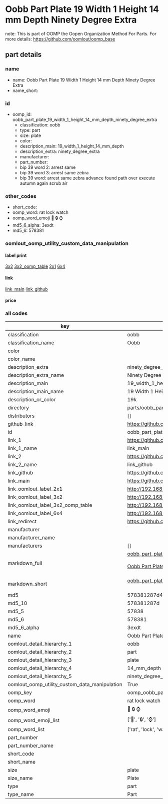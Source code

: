 # Oobb Part Plate 19 Width 1 Height 14 mm Depth Ninety Degree Extra  

note: This is part of OOMP the Oopen Organization Method For Parts. For more details: https://github.com/oomlout/oomp_base

##  part details
  







### name
* name: Oobb Part Plate 19 Width 1 Height 14 mm Depth Ninety Degree Extra
* name_short: 
### id
* oomp_id: oobb_part_plate_19_width_1_height_14_mm_depth_ninety_degree_extra
  * classification: oobb
  * type: part
  * size: plate
  * color: 
  * description_main: 19_width_1_height_14_mm_depth
  * description_extra: ninety_degree_extra
  * manufacturer: 
  * part_number: 
  * bip 39 word 2: arrest same
  * bip 39 word 3: arrest same zebra
  * bip 39 word: arrest same zebra advance found path over execute autumn again scrub air

### other_codes
* short_code: 
* oomp_word: rat lock watch
* oomp_word_emoji :rat: :lock: :watch:
* md5_6_alpha: 3exdt
* md5_6: 578381






### oomlout_oomp_utility_custom_data_manipulation
#### label print
[3x2](http://192.168.1.245:1112/?label=oomp%203exdt)
[3x2_oomp_table](http://192.168.1.108:1112/?label=oomp%203exdt)
[2x1](http://192.168.1.242:1112/?label=oomp%203exdt)
[6x4](http://192.168.1.55:1112/?label=oomp%203exdt)    

#### link

[link_main](https://github.com/oomlout/oomlout_oomp_version_1_messy/tree/main/parts/oobb_part_plate_19_width_1_height_14_mm_depth_ninety_degree_extra) [link_github](https://github.com/oomlout/oomlout_oomp_version_1_messy/tree/main/parts/oobb_part_plate_19_width_1_height_14_mm_depth_ninety_degree_extra)                             

#### price







### all codes 
| key | value |  
| --- | --- |  
| classification | oobb |  
| classification_name | Oobb |  
| color |  |  
| color_name |  |  
| description_extra | ninety_degree_extra |  
| description_extra_name | Ninety Degree Extra |  
| description_main | 19_width_1_height_14_mm_depth |  
| description_main_name | 19 Width 1 Height 14 mm Depth |  
| description_or_color | 19k |  
| directory | parts/oobb_part_plate_19_width_1_height_14_mm_depth_ninety_degree_extra |  
| distributors | [] |  
| github_link | https://github.com/oomlout/oomlout_oomp_part_src/tree/main/parts/oobb_part_plate_19_width_1_height_14_mm_depth_ninety_degree_extra |  
| id | oobb_part_plate_19_width_1_height_14_mm_depth_ninety_degree_extra |  
| link_1 | https://github.com/oomlout/oomlout_oomp_version_1_messy/tree/main/parts/oobb_part_plate_19_width_1_height_14_mm_depth_ninety_degree_extra |  
| link_1_name | link_main |  
| link_2 | https://github.com/oomlout/oomlout_oomp_version_1_messy/tree/main/parts/oobb_part_plate_19_width_1_height_14_mm_depth_ninety_degree_extra |  
| link_2_name | link_github |  
| link_github | https://github.com/oomlout/oomlout_oomp_version_1_messy/tree/main/parts/oobb_part_plate_19_width_1_height_14_mm_depth_ninety_degree_extra |  
| link_main | https://github.com/oomlout/oomlout_oomp_version_1_messy/tree/main/parts/oobb_part_plate_19_width_1_height_14_mm_depth_ninety_degree_extra |  
| link_oomlout_label_2x1 | http://192.168.1.242:1112/?label=oomp%203exdt |  
| link_oomlout_label_3x2 | http://192.168.1.245:1112/?label=oomp%203exdt |  
| link_oomlout_label_3x2_oomp_table | http://192.168.1.108:1112/?label=oomp%203exdt |  
| link_oomlout_label_6x4 | http://192.168.1.55:1112/?label=oomp%203exdt |  
| link_redirect | https://github.com/oomlout/oomlout_oomp_version_1_messy/tree/main/parts/oobb_part_plate_19_width_1_height_14_mm_depth_ninety_degree_extra |  
| manufacturer |  |  
| manufacturer_name |  |  
| manufacturers | [] |  
| markdown_full | [oobb_part_plate_19_width_1_height_14_mm_depth_ninety_degree_extra](none)<br>[](none)<br>[Oobb Part Plate 19 Width 1 Height 14 Mm Depth Ninety Degree Extra](none)<br><br> |  
| markdown_short | [oobb_part_plate_19_width_1_height_14_mm_depth_ninety_degree_extra](none)<br><br> |  
| md5 | 578381287d4f33be83ae103fff2fb863 |  
| md5_10 | 578381287d |  
| md5_5 | 57838 |  
| md5_6 | 578381 |  
| md5_6_alpha | 3exdt |  
| name | Oobb Part Plate 19 Width 1 Height 14 mm Depth Ninety Degree Extra |  
| oomlout_detail_hierarchy_1 | oobb |  
| oomlout_detail_hierarchy_2 | part |  
| oomlout_detail_hierarchy_3 | plate |  
| oomlout_detail_hierarchy_4 | 14_mm_depth |  
| oomlout_detail_hierarchy_5 | ninety_degree_extra |  
| oomlout_oomp_utility_custom_data_manipulation | True |  
| oomp_key | oomp_oobb_part_plate_19_width_1_height_14_mm_depth_ninety_degree_extra |  
| oomp_word | rat lock watch |  
| oomp_word_emoji | :rat: :lock: :watch: |  
| oomp_word_emoji_list | [':rat:', ':lock:', ':watch:'] |  
| oomp_word_list | ['rat', 'lock', 'watch'] |  
| part_number |  |  
| part_number_name |  |  
| short_code |  |  
| short_name |  |  
| size | plate |  
| size_name | Plate |  
| type | part |  
| type_name | Part |  
